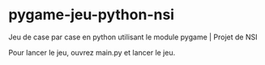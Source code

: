 # pygame-jeu-python-nsi

Jeu de case par case en python utilisant le module pygame | Projet de NSI

Pour lancer le jeu, ouvrez main.py et lancer le jeu.
